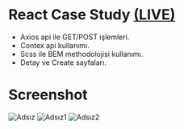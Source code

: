 #  React Case Study [(LIVE)](https://case-study-001.netlify.app/)


- Axios api ile GET/POST işlemleri.
- Contex api kullanımı.
- Scss ile BEM methodolojisi kullanımı. 
- Detay ve Create sayfaları.

# Screenshot


![Adsız](https://user-images.githubusercontent.com/104764065/207662240-bc70b258-e542-4a97-afd3-c539ad15891f.png)
![Adsız1](https://user-images.githubusercontent.com/104764065/207662245-02b016e8-b934-4c73-a7a5-4d03af4b685d.png)
![Adsız2](https://user-images.githubusercontent.com/104764065/207662234-55c4759d-19c7-4580-aa80-1a0db9799282.png)


